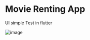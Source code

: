 # Movie Renting App
UI simple Test in flutter

![image](https://github.com/piotrbahlaj/MovieRentingApp/assets/68299413/f6050476-7551-427a-aede-1315c108c911)

